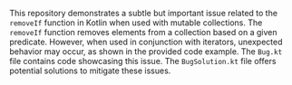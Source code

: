 This repository demonstrates a subtle but important issue related to the `removeIf` function in Kotlin when used with mutable collections. The `removeIf` function removes elements from a collection based on a given predicate. However, when used in conjunction with iterators, unexpected behavior may occur, as shown in the provided code example. The `Bug.kt` file contains code showcasing this issue. The `BugSolution.kt` file offers potential solutions to mitigate these issues.